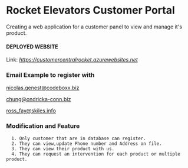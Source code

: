# Rocket Elevators Customer Portal

Creating a web application for a customer panel to view and manage it's product.


#### DEPLOYED WEBSITE
Link: <em>https://customercentralrocket.azurewebsites.net</em>

### Email Example to register with
nicolas.genest@codeboxx.biz

chung@ondricka-conn.biz
  
ross_fay@skiles.info

### Modification and Feature

      1. Only customer that are in database can register.
      2. They can view,update Phone number and Address on file.
      3. They can view their product with us.
      4. They can request an intervention for each product or multiple product.
      
